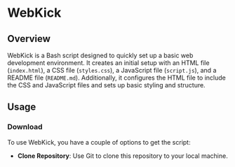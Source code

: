 # WebKick

## Overview

WebKick is a Bash script designed to quickly set up a basic web development environment. It creates an initial setup with an HTML file (`index.html`), a CSS file (`styles.css`), a JavaScript file (`script.js`), and a README file (`README.md`). Additionally, it configures the HTML file to include the CSS and JavaScript files and sets up basic styling and structure.

## Usage

### Download

To use WebKick, you have a couple of options to get the script:

- **Clone Repository**: Use Git to clone this repository to your local machine.
